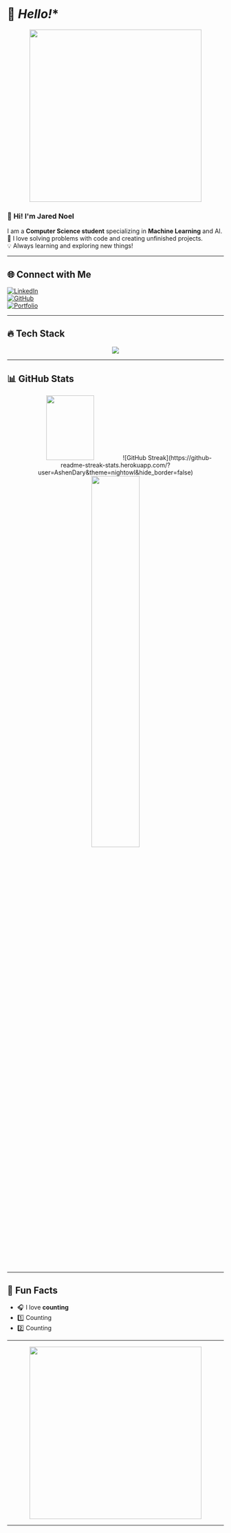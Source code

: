 # 🚀 *Hello!**  
<div align="center">
  <img src="https://media.giphy.com/media/QTfX9Ejfra3ZmNxh6B/giphy.gif" width="400px">
</div>

### 👋 **Hi! I'm Jared Noel**  
I am a **Computer Science student** specializing in **Machine Learning** and AI.  
🔬 I love solving problems with code and creating unfinished projects.  
💡 Always learning and exploring new things!  

---

## 🌐 **Connect with Me**
[![LinkedIn](https://img.shields.io/badge/LinkedIn-%230077B5.svg?style=for-the-badge&logo=linkedin&logoColor=white)](https://linkedin.com/in/AshenDary)  
[![GitHub](https://img.shields.io/badge/GitHub-%2312100E.svg?style=for-the-badge&logo=github&logoColor=white)](https://github.com/AshenDary)  
[![Portfolio](https://img.shields.io/badge/Portfolio-%2312100E.svg?style=for-the-badge&logo=firefox&logoColor=white)](https://media3.giphy.com/media/v1.Y2lkPTc5MGI3NjExdGlqZzFmeTNidHFudDVzcm9sYnJrYjE2N3VxaGJnNDZoNDh2MXlrdCZlcD12MV9pbnRlcm5hbF9naWZfYnlfaWQmY3Q9cw/xu7iHXjF38XVzP8K8t/giphy.gif)

---

## 🔥 **Tech Stack**  
<div align="center">
  <img src="https://skillicons.dev/icons?i=python,java,c,cs,html,css,js,git,github" />
</div>

---

## 📊 **GitHub Stats**  
<div align="center">
  <img src="https://github-readme-stats.vercel.app/api?username=AshenDary&theme=nightowl&hide_border=false&include_all_commits=true&count_private=true" width="47%" height="150px">
  ![GitHub Streak](https://github-readme-streak-stats.herokuapp.com/?user=AshenDary&theme=nightowl&hide_border=false)
</div>

<div align="center">
  <img src="https://github-readme-stats.vercel.app/api/top-langs/?username=AshenDary&theme=nightowl&hide_border=false&include_all_commits=true&count_private=true&layout=compact" width="47%">
</div>

---

## 🎉 **Fun Facts**
- 🎧 I love **counting**  
- 1️⃣ Counting   
- 2️⃣ Counting 

---

<div align="center">
  <img src="https://media.tenor.com/XPRG-4ujVMIAAAAM/cat-work-in-progress.gif" width="400px">
</div>

---
